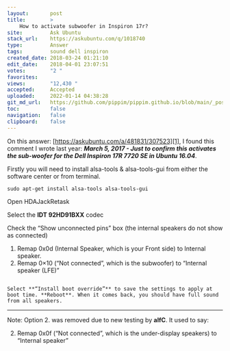 ```yaml
---
layout:       post
title:        >
    How to activate subwoofer in Inspiron 17r?
site:         Ask Ubuntu
stack_url:    https://askubuntu.com/q/1018740
type:         Answer
tags:         sound dell inspiron
created_date: 2018-03-24 01:21:10
edit_date:    2018-04-01 23:07:51
votes:        "2 "
favorites:    
views:        "12,430 "
accepted:     Accepted
uploaded:     2022-01-14 04:38:28
git_md_url:   https://github.com/pippim/pippim.github.io/blob/main/_posts/2018/2018-03-24-How-to-activate-subwoofer-in-Inspiron-17r?
toc:          false
navigation:   false
clipboard:    false
---
```


On this answer: [https://askubuntu.com/a/481831/307523][1], I found this comment I wrote last year: ***March 5, 2017 - Just to confirm this activates the sub-woofer for the Dell Inspiron 17R 7720 SE in Ubuntu 16.04***.

Firstly you will need to install alsa-tools & alsa-tools-gui from either the software center or from terminal.

``` 
sudo apt-get install alsa-tools alsa-tools-gui

```

Open HDAJackRetask

Select the **IDT 92HD91BXX** codec

Check the “Show unconnected pins” box (the internal speakers do not show as connected)

 1. Remap 0x0d (Internal Speaker, which is your Front side) to Internal speaker.
 3. Remap 0×10 (“Not connected”, which is the subwoofer) to “Internal speaker (LFE)”
``` 

Select **“Install boot override”** to save the settings to apply at boot time. **Reboot**. When it comes back, you should have full sound from all speakers.
```



----------

Note: Option 2. was removed due to new testing by **alfC**. It used to say:

 2. Remap 0x0f (“Not connected”, which is the under-display speakers) to “Internal speaker” 


  [1]: https://askubuntu.com/a/481831/307523
